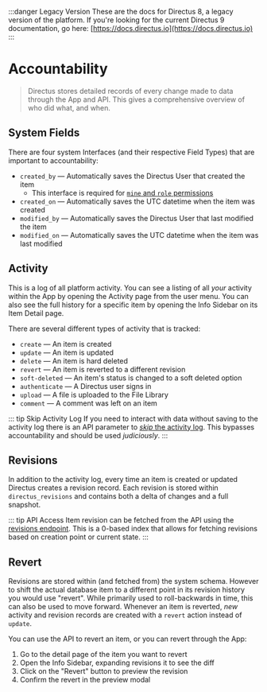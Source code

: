 :::danger Legacy Version
These are the docs for Directus 8, a legacy version of the platform. If you're looking for the current Directus 9 documentation, go here: [https://docs.directus.io](https://docs.directus.io)
:::

# Accountability

> Directus stores detailed records of every change made to data through the App and API. This gives a comprehensive overview of who did what, and when.

## System Fields

There are four system Interfaces (and their respective Field Types) that are important to accountability:

* `created_by` — Automatically saves the Directus User that created the item
    * This interface is required for [`mine` and `role` permissions](/guides/permissions.html#collection-level)
* `created_on` — Automatically saves the UTC datetime when the item was created
* `modified_by` — Automatically saves the Directus User that last modified the item
* `modified_on` — Automatically saves the UTC datetime when the item was last modified

## Activity

This is a log of all platform activity. You can see a listing of all _your_ activity within the App by opening the Activity page from the user menu. You can also see the full history for a specific item by opening the Info Sidebar on its Item Detail page.

There are several different types of activity that is tracked:

* `create` — An item is created
* `update` — An item is updated
* `delete` — An item is hard deleted
* `revert` — An item is reverted to a different revision
* `soft-deleted` — An item's status is changed to a soft deleted option
* `authenticate` — A Directus user signs in
* `upload` — A file is uploaded to the File Library
* `comment` — A comment was left on an item

::: tip Skip Activity Log
If you need to interact with data without saving to the activity log there is an API parameter to [_skip_ the activity log](/api/reference.html#skip-activity-logging). This bypasses accountability and should be used *judiciously*.
:::

## Revisions

In addition to the activity log, every time an item is created or updated Directus creates a revision record. Each revision is stored within `directus_revisions` and contains both a delta of changes and a full snapshot.

::: tip API Access
Item revision can be fetched from the API using the [revisions endpoint](/api/reference.html#get-item-revision). This is a 0-based index that allows for fetching revisions based on creation point or current state.
:::

## Revert

Revisions are stored within (and fetched from) the system schema. However to shift the actual database item to a different point in its revision history you would use "revert". While primarily used to roll-backwards in time, this can also be used to move forward. Whenever an item is reverted, _new_ activity and revision records are created with a `revert` action instead of `update`.

You can use the API to revert an item, or you can revert through the App:

1. Go to the detail page of the item you want to revert
2. Open the Info Sidebar, expanding revisions it to see the diff
3. Click on the "Revert" button to preview the revision
4. Confirm the revert in the preview modal